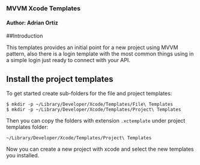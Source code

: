 ### MVVM Xcode Templates

#### Author: Adrian Ortiz

##Introduction

This templates provides an initial point for a new project using MVVM pattern, also there is a login template with the most common things using in a simple login just ready to connect with your API.

## Install the project templates

To get started create sub-folders for the file and project templates:
```
$ mkdir -p ~/Library/Developer/Xcode/Templates/File\ Templates
$ mkdir -p ~/Library/Developer/Xcode/Templates/Project\ Templates
```

Then you can copy the folders with extension `.xctemplate` under project templates folder:
```
~/Library/Developer/Xcode/Templates/Project\ Templates
```

Now you can create a new project with xcode and select the new templates you installed.
